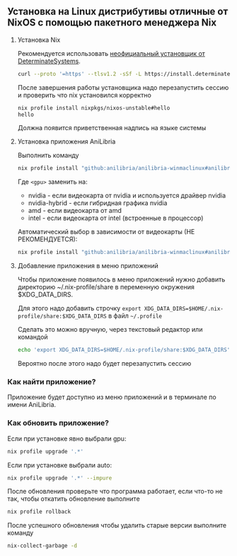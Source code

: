 ## Установка на Linux дистрибутивы отличные от NixOS с помощью пакетного менеджера Nix

1. Установка Nix

    Рекомендуется использовать [неофициальный установщик от DeterminateSystems](https://github.com/DeterminateSystems/nix-installer).

    ```sh
    curl --proto '=https' --tlsv1.2 -sSf -L https://install.determinate.systems/nix | sh -s -- install
    ```

    После завершения работы установщика надо перезапустить сессию и проверить что nix установился корректно

    ```sh
    nix profile install nixpkgs/nixos-unstable#hello
    hello
    ```

    Должна появится приветственная надпись на языке системы

2. Установка приложения AniLibria

    Выполнить команду

    ```nix
    nix profile install "github:anilibria/anilibria-winmaclinux#anilibria-winmaclinux-<gpu>"
    ```

    Где `<gpu>` заменить на:

    * nvidia - если видеокарта от nvidia и используется драйвер nvidia
    * nvidia-hybrid - если гибридная графика nvidia
    * amd - если видеокарта от amd
    * intel - если видеокарта от intel (встроенные в процессор)

    Автоматический выбор в зависимости от видеокарты (НЕ РЕКОМЕНДУЕТСЯ):

    ```nix
    nix profile install "github:anilibria/anilibria-winmaclinux#anilibria-winmaclinux-auto" --impure
    ```

3. Добавление приложения в меню приложений

    Чтобы приложение появилось в меню приложений нужно добавить директорию ~/.nix-profile/share в переменную окружения $XDG_DATA_DIRS.

    Для этого надо добавить строчку `export XDG_DATA_DIRS=$HOME/.nix-profile/share:$XDG_DATA_DIRS` в файл `~/.profile`

    Сделать это можно вручную, через текстовый редактор или командой
    ```sh
    echo 'export XDG_DATA_DIRS=$HOME/.nix-profile/share:$XDG_DATA_DIRS' > ~/.profile
    ```

    Вероятно после этого надо будет перезапустить сессию

### Как найти приложение?

Приложение будет доступно из меню приложений и в терминале по имени AniLibria.

### Как обновить приложение?

Если при установке явно выбрали gpu:

```sh
nix profile upgrade '.*'
```

Если при установке выбрали auto:

```sh
nix profile upgrade '.*' --impure
```

После обновления проверьте что программа работает, если что-то не так, чтобы откатить обновление выполните

```sh
nix profile rollback
```

После успешного обновления чтобы удалить старые версии выполните команду

```sh
nix-collect-garbage -d
```
